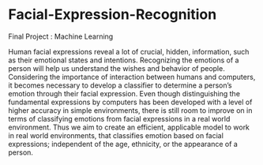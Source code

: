 # Facial-Expression-Recognition

Final Project : Machine Learning

Human facial expressions reveal a lot of crucial, hidden, information, such as their emotional states
and intentions. Recognizing the emotions of a person will help us understand the wishes and behavior
of people. Considering the importance of interaction between humans and computers, it becomes
necessary to develop a classifier to determine a person’s emotion through their facial expression.
Even though distinguishing the fundamental expressions by computers has been developed with
a level of higher accuracy in simple environments, there is still room to improve on in terms of
classifying emotions from facial expressions in a real world environment. Thus we aim to create an
efficient, applicable model to work in real world environments, that classifies emotion based on facial
expressions; independent of the age, ethnicity, or the appearance of a person.
